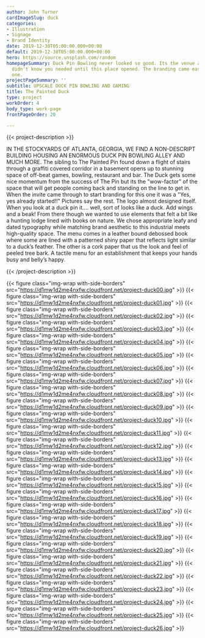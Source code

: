 ```yaml
---
author: John Turner
cardImageSlug: duck
categories:
- Illustration
- Signage
- Brand Identity
date: 2019-12-30T05:00:00.000+00:00
default: 2019-12-30T05:00:00.000+00:00
hero: https://source.unsplash.com/random
homepageSummary: Duck Pin Bowling never looked so good. Its the venue and event you
  didn't know you needed until this place opened. The branding came easy for this
  one.
projectPageSummary: ''
subtitle: UPSCALE DUCK PIN BOWLING AND GAMING
title: The Painted Duck
type: project
workOrder: 4
body_type: work-page
frontPageOrder: 20

---
```

{{< project-description >}} <p>IN THE STOCKYARDS OF ATLANTA, GEORGIA, WE FIND A NON-DESCRIPT BUILDING HOUSING AN ENORMOUS DUCK PIN BOWLING ALLEY AND MUCH MORE. The sibling to The Painted Pin found down a flight of stairs through a graffiti covered corridor in a basement opens up to stunning space of off-beat games, bowling, restaurant and bar. The Duck gets some nice momentum from the success of The Pin but its the "wow-factor" of the space that will get people coming back and standing on the line to get in. When the invite came through to start branding for this one it was a "Yes, yes already started!!" Pictures say the rest. The logo almost designed itself. When you look at a duck pin it…. well, sort of looks like a duck. Add wings and a beak! From there though we wanted to use elements that felt a bit like a hunting lodge lined with books on nature. We chose appropriate leafy and dated typography while matching brand aesthetic to this industrial meets high-quality space. The menu comes in a leather bound debossed book where some are lined with a patterned shiny paper that reflects light similar to a duck’s feather. The other is a cork paper that us the look and feel of peeled tree bark. A tactile menu for an establishment that keeps your hands busy and belly’s happy. </p> {{< /project-description >}}

{{< figure class="img-wrap with-side-borders" src="https://d1mw1d2me4nxfw.cloudfront.net/project-duck00.jpg" >}}
{{< figure class="img-wrap with-side-borders" src="https://d1mw1d2me4nxfw.cloudfront.net/project-duck01.jpg" >}} 
{{< figure class="img-wrap with-side-borders" src="https://d1mw1d2me4nxfw.cloudfront.net/project-duck02.jpg" >}}
{{< figure class="img-wrap with-side-borders" src="https://d1mw1d2me4nxfw.cloudfront.net/project-duck03.jpg" >}} 
{{< figure class="img-wrap with-side-borders" src="https://d1mw1d2me4nxfw.cloudfront.net/project-duck04.jpg" >}} 
{{< figure class="img-wrap with-side-borders" src="https://d1mw1d2me4nxfw.cloudfront.net/project-duck05.jpg" >}} 
{{< figure class="img-wrap with-side-borders" src="https://d1mw1d2me4nxfw.cloudfront.net/project-duck06.jpg" >}} 
{{< figure class="img-wrap with-side-borders" src="https://d1mw1d2me4nxfw.cloudfront.net/project-duck07.jpg" >}} 
{{< figure class="img-wrap with-side-borders" src="https://d1mw1d2me4nxfw.cloudfront.net/project-duck08.jpg" >}} 
{{< figure class="img-wrap with-side-borders" src="https://d1mw1d2me4nxfw.cloudfront.net/project-duck09.jpg" >}} 
{{< figure class="img-wrap with-side-borders" src="https://d1mw1d2me4nxfw.cloudfront.net/project-duck10.jpg" >}} 
{{< figure class="img-wrap with-side-borders" src="https://d1mw1d2me4nxfw.cloudfront.net/project-duck11.jpg" >}}
{{< figure class="img-wrap with-side-borders" src="https://d1mw1d2me4nxfw.cloudfront.net/project-duck12.jpg" >}}
{{< figure class="img-wrap with-side-borders" src="https://d1mw1d2me4nxfw.cloudfront.net/project-duck13.jpg" >}}
{{< figure class="img-wrap with-side-borders" src="https://d1mw1d2me4nxfw.cloudfront.net/project-duck14.jpg" >}}
{{< figure class="img-wrap with-side-borders" src="https://d1mw1d2me4nxfw.cloudfront.net/project-duck15.jpg" >}}
{{< figure class="img-wrap with-side-borders" src="https://d1mw1d2me4nxfw.cloudfront.net/project-duck16.jpg" >}}
{{< figure class="img-wrap with-side-borders" src="https://d1mw1d2me4nxfw.cloudfront.net/project-duck17.jpg" >}}
{{< figure class="img-wrap with-side-borders" src="https://d1mw1d2me4nxfw.cloudfront.net/project-duck18.jpg" >}}
{{< figure class="img-wrap with-side-borders" src="https://d1mw1d2me4nxfw.cloudfront.net/project-duck19.jpg" >}}
{{< figure class="img-wrap with-side-borders" src="https://d1mw1d2me4nxfw.cloudfront.net/project-duck20.jpg" >}}
{{< figure class="img-wrap with-side-borders" src="https://d1mw1d2me4nxfw.cloudfront.net/project-duck21.jpg" >}}
{{< figure class="img-wrap with-side-borders" src="https://d1mw1d2me4nxfw.cloudfront.net/project-duck22.jpg" >}}
{{< figure class="img-wrap with-side-borders" src="https://d1mw1d2me4nxfw.cloudfront.net/project-duck23.jpg" >}}
{{< figure class="img-wrap with-side-borders" src="https://d1mw1d2me4nxfw.cloudfront.net/project-duck24.jpg" >}}
{{< figure class="img-wrap with-side-borders" src="https://d1mw1d2me4nxfw.cloudfront.net/project-duck25.jpg" >}}
{{< figure class="img-wrap with-side-borders" src="https://d1mw1d2me4nxfw.cloudfront.net/project-duck26.jpg" >}}